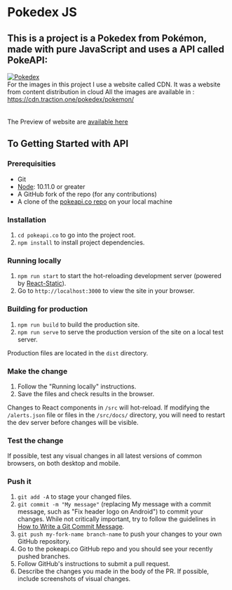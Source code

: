 # Pokedex JS
## This is a project is a Pokedex from Pokémon, made with pure JavaScript and uses a API called PokeAPI:
<a href="https://pokedex-teste1.000webhostapp.com/"> <img src="https://m.media-amazon.com/images/I/51p4hz-qMGL._AC_.jpg" alt="Pokedex"></a>
<br>
For the images in this project I use a website called CDN. It was a website from content distribution in cloud
All the images are available in : https://cdn.traction.one/pokedex/pokemon/
<br><br><br>
 The Preview of website are  <a href="https://pokedex-teste1.000webhostapp.com/">  available here </a>

## To Getting Started with API

### Prerequisities

-   Git
-   [Node](https://nodejs.org/en/): 10.11.0 or greater
-   A GitHub fork of the repo (for any contributions)
-   A clone of the [pokeapi.co repo](https://github.com/pokeapi/pokeapi.co) on your local machine

### Installation

1. `cd pokeapi.co` to go into the project root.
2. `npm install` to install project dependencies.

### Running locally

1. `npm run start` to start the hot-reloading development server (powered by [React-Static](https://react-static.js.org)).
2. Go to `http://localhost:3000` to view the site in your browser.

### Building for production

1. `npm run build` to build the production site.
2. `npm run serve` to serve the production version of the site on a local test server.

Production files are located in the `dist` directory.

### Make the change

1. Follow the "Running locally" instructions.
2. Save the files and check results in the browser.

Changes to React components in `/src` will hot-reload. If modifying the `/alerts.json` file or files in the `/src/docs/` directory, you will need to restart the dev server before changes will be visible.

### Test the change

If possible, test any visual changes in all latest versions of common browsers, on both desktop and mobile.

### Push it

1. `git add -A` to stage your changed files.
2. `git commit -m "My message"` (replacing My message with a commit message, such as "Fix header logo on Android") to commit your changes. While not critically important, try to follow the guidelines in [How to Write a Git Commit Message](https://chris.beams.io/posts/git-commit/#seven-rules).
3. `git push my-fork-name branch-name` to push your changes to your own GitHub repository.
4. Go to the pokeapi.co GitHub repo and you should see your recently pushed branches.
5. Follow GitHub's instructions to submit a pull request.
6. Describe the changes you made in the body of the PR. If possible, include screenshots of visual changes.

